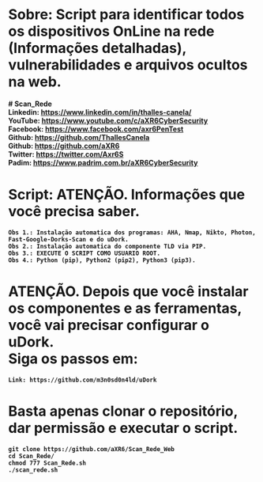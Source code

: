 # Sobre: Script para identificar todos os dispositivos OnLine na rede (Informações detalhadas), vulnerabilidades e arquivos ocultos na web. <br>

<b># Scan_Rede<b><br>
Linkedin: https://www.linkedin.com/in/thalles-canela/ <br>
YouTube:  https://www.youtube.com/c/aXR6CyberSecurity <br>
Facebook: https://www.facebook.com/axr6PenTest <br>
Github:   https://github.com/ThallesCanela <br>
Github:   https://github.com/aXR6 <br>
Twitter:  https://twitter.com/Axr6S <br>
Padim:    https://www.padrim.com.br/aXR6CyberSecurity <br>

# Script: ATENÇÃO. Informações que você precisa saber.
```
Obs 1.: Instalação automatica dos programas: AHA, Nmap, Nikto, Photon, Fast-Google-Dorks-Scan e do uDork.
Obs 2.: Instalação automatica do componente TLD via PIP.
Obs 3.: EXECUTE O SCRIPT COMO USUARIO ROOT.
Obs 4.: Python (pip), Python2 (pip2), Python3 (pip3).
```

# ATENÇÃO. Depois que você instalar os componentes e as ferramentas, você vai precisar configurar o uDork. <br> Siga os passos em:
```
Link: https://github.com/m3n0sd0n4ld/uDork
```

# Basta apenas clonar o repositório, dar permissão e executar o script.
```
git clone https://github.com/aXR6/Scan_Rede_Web
cd Scan_Rede/
chmod 777 Scan_Rede.sh
./scan_rede.sh
```
